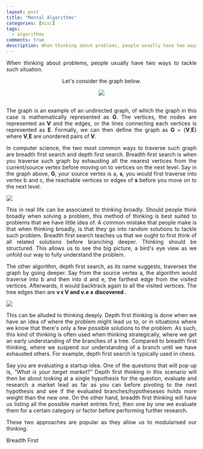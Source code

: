 ```yaml
---
layout: post
title: "Mental Algorithms"
categories: [misc]
tags: 
  - algorithms
comments: true
description: When thinking about problems, people usually have two ways to tackle such situation. Let's consider the graph below.
---
```


<p align="justify"> When thinking about problems, people usually have two ways to tackle such situation.
</p>

<center>
<p> Let's consider the graph below.
</p>
</center>

<center>
<img src="https://i.imgur.com/cTQQ1zM.jpg">
</center>

<br>
<p align="justify"> The graph is an example of an undirected graph, of which the graph in this case is mathematically represented as <strong>G</strong>. The vertices, the nodes are represented as <strong>V</strong> and the edges, or the lines connecting each vertices is represented as <strong>E</strong>. Formally, we can then define the graph as <strong>G</strong> = {<strong>V</strong>,<strong>E</strong>} where <strong>V</strong>,<strong>E</strong> are unordered pairs of <strong>V</strong>.
</p>
<!-- more -->  

<p align="justify">In computer science, the two most common ways to traverse such graph are breadth first search and depth first search. Breadth first search is when you traverse such graph by exhausting all the nearest vertices from the current/source vertex before moving on to vertices on the next level. Say in the graph above, <strong>G</strong>, your source vertex is a, <strong>s</strong>, you would first traverse into vertex b and c, the reachable vertices or edges of <strong>s</strong> before you move on to the next level.</p>

<img src="https://i.imgur.com/EUVuE41.jpg">

<p align="justify">This in real life can be associated to thinking broadly. Should people think broadly when solving a problem, this method of thinking is best suited to problems that we have little idea of. A common mistake that people make is that when thinking broadly, is that they go into random solutions to tackle such problem. Breadth first search teaches us that we ought to first think of all related solutions before branching deeper. Thinking should be structured. This allows us to see the big picture, a bird's eye view as we unfold our way to fully understand the problem.
</p>

<p align="justify">The other algorithm, depth first search, as its name suggests, traverses the graph by going deeper. Say from the source vertex a, the algorithm would traverse into b and then into d and e, the farthest edge from the visited vertices. Afterwards, it would backtrack again to all the visited vertices. The tree edges then are <strong>v ϵ V and v.e ≠ discovered </strong>. 
</p>

<img src="https://i.imgur.com/qnWDJBD.jpg">

<p align="justify">This can be alluded to thinking deeply. Depth first thinking is done when we have an idea of where the problem might lead us to, or in situations where we know that there's only a few possible solutions to the problem. As such, this kind of thinking is often used when thinking strategically, where we get an early understanding of the branches of a tree. Compared to breadth first thinking, where we suspend our understanding of a branch until we have exhausted others. For example, depth first search is typically used in chess.</p>

<p align="justify">Say you are evaluating a startup idea. One of the questions that will pop up is, <i>"What is your target market?"</i> Depth first thinking in this scenario will then be about looking at a single hypothesis for the question, evaluate and research a market lead as far as you can before pivoting to the next hypothesis and see if the evaluated branches/hypotheseses holds more weight than the new one. On the other hand, breadth first thinking will have us listing all the possible market entries first, then one by one we evaluate them for a certain category or factor before performing further research.
</p>

<p align="justify"> These two approaches are popular as they allow us to modularised our thinking.
</p>

<p align="justify"> Breadth First
</p>

<p align="justify">
</p>

<p align="justify">
</p>


